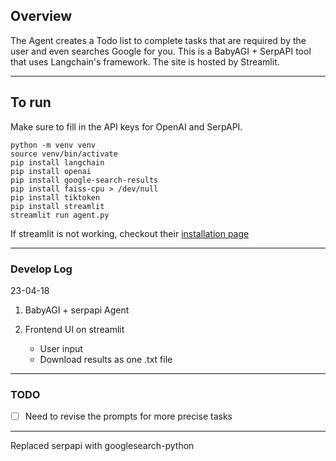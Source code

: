 ## Overview

The Agent creates a Todo list to complete tasks that are required by the user and even searches Google for you.
This is a BabyAGI + SerpAPI tool that uses Langchain's framework. The site is hosted by Streamlit.

---

## To run

Make sure to fill in the API keys for OpenAI and SerpAPI.

```
python -m venv venv
source venv/bin/activate
pip install langchain
pip install openai
pip install google-search-results
pip install faiss-cpu > /dev/null
pip install tiktoken
pip install streamlit
streamlit run agent.py

```
If streamlit is not working, checkout their [installation page](https://docs.streamlit.io/library/get-started/installation)

---

### Develop Log

23-04-18

1. BabyAGI + serpapi Agent

2. Frontend UI on streamlit
   - User input
   - Download results as one .txt file

---

### TODO

- [ ] Need to revise the prompts for more precise tasks

---

Replaced serpapi with googlesearch-python
